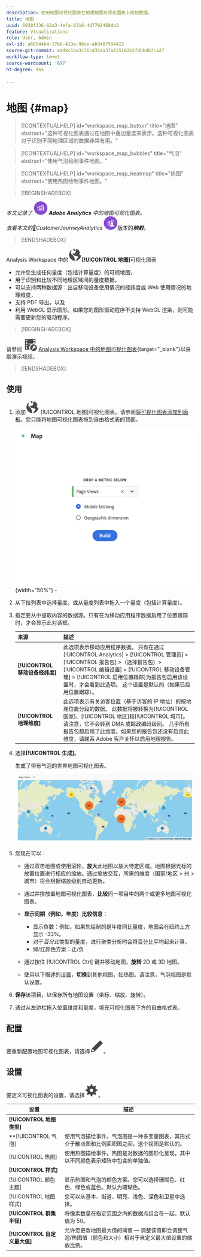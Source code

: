 ```yaml
---
description: 使用地图可视化图表在地理地图可视化图表上绘制数据。
title: 地图
uuid: 6038f336-62a3-4efa-8316-4d7792468db3
feature: Visualizations
role: User, Admin
exl-id: a60544b4-27b6-413a-96ce-ab9487594422
source-git-commit: aad8c1ba3c76cd35aa37a155102b5fd6b4b7ca27
workflow-type: tm+mt
source-wordcount: '697'
ht-degree: 96%

---
```


# 地图 {#map}

<!-- markdownlint-disable MD034 -->

<!-- markdownlint-disable MD034 -->

>[!CONTEXTUALHELP]
>id="workspace_map_button"
>title="地图"
>abstract="这种可视化图表通过在地图中叠加量度来表示。这种可视化图表对于识别不同地理区域的数据非常有用。"

<!-- markdownlint-enable MD034 -->

<!-- markdownlint-disable MD034 -->

>[!CONTEXTUALHELP]
>id="workspace_map_bubbles"
>title="气泡"
>abstract="使用气泡绘制事件地图。"

<!-- markdownlint-enable MD034 -->

<!-- markdownlint-disable MD034 -->

>[!CONTEXTUALHELP]
>id="workspace_map_heatmap"
>title="热图"
>abstract="使用热图绘制事件地图。"

<!-- markdownlint-enable MD034 -->


>[!BEGINSHADEBOX]

_本文记录了_ ![AdobeAnalytics](/help/assets/icons/AdobeAnalytics.svg) _&#x200B;**Adobe Analytics** 中的地图可视化图表。_<br/>_查看本文的[&#128279;](https://experienceleague.adobe.com/zh-hans/docs/analytics-platform/using/cja-workspace/visualizations/map)CustomerJourneyAnalytics_ ![Customer Journey Analytics](/help/assets/icons/CustomerJourneyAnalytics.svg)版本的&#x200B;_&#x200B;**映射**。_

>[!ENDSHADEBOX]



Analysis Workspace 中的![全球](/help/assets/icons/Globe.svg)**[!UICONTROL 地图]**&#x200B;可视化图表

* 允许您生成任何量度（包括计算量度）的可视地图，
* 用于识别和比较不同地理区域间的量度数据，
* 可以支持两种数据源：出自移动设备使用情况的经纬度或 Web 使用情况的地理维度，
* 支持 PDF 导出，以及
* 利用 WebGL 显示图形。如果您的图形驱动程序不支持 WebGL 渲染，则可能需要更新您的驱动程序。


>[!BEGINSHADEBOX]

请参阅 ![VideoCheckedOut](/help/assets/icons/VideoCheckedOut.svg) [Analysis Workspace 中的地图可视化图表](https://video.tv.adobe.com/v/23559/?quality=12){target="_blank"}以获取演示视频。

>[!ENDSHADEBOX]


## 使用

1. 添加![地图](/help/assets/icons/Globe.svg) [!UICONTROL 地图]可视化图表。请参阅[将可视化图表添加到面板](freeform-analysis-visualizations.md#add-visualizations-to-a-panel)。您只能将地图可视化图表拖到自由格式表的顶部。

   ![地图配置](assets/map-configuration.png){width="50%"} -

1. 从下拉列表中选择量度。或从量度列表中拖入一个量度（包括计算量度）。
1. 指定要从中提取内容的数据源。只有在为移动应用程序数据启用了位置跟踪时，才会显示此对话框。

   | 来源 | 描述 |
   | --- | --- |
   | **[!UICONTROL 移动设备经纬度]** | 此选项表示移动应用程序数据。 只有在通过 [!UICONTROL Analytics] > [!UICONTROL 管理员] > [!UICONTROL 报告包] >（选择报告包）> [!UICONTROL 编辑设置] > [!UICONTROL 移动设备管理] > [!UICONTROL 启用位置跟踪]为报告包启用该设置时，才会看到此选项。 这个设置是默认的（如果已启用位置跟踪）。 |
   | **[!UICONTROL 地理维度]** | 此选项表示有关访客位置（基于访客的 IP 地址）的按地理位置分段的数据。 此数据将被转换为[!UICONTROL 国家]、[!UICONTROL 地区]和[!UICONTROL 城市]。 请注意，它不会转到 DMA 或邮政编码级别。 几乎所有报告包都启用了此维度。如果您的报告包还没有启用此维度，请联系 Adobe 客户关怀以启用地理报告。 |

1. 选择&#x200B;**[!UICONTROL 生成]**。

   生成了带有气泡的世界地图可视化图表。

   ![](assets/bubble-world-view.png)

1. 您现在可以：

   * 通过双击地图或使用滚轮，**放大**&#x200B;此地图以放大特定区域。地图根据光标的放置位置进行相应的缩放。通过缩放交互，所需的维度（国家/地区 > 州 > 城市）将会根据缩放级别自动更新。
   * 通过并排放置地图可视化图表，**比较**&#x200B;同一项目中的两个或更多地图可视化图表。
   * **显示同期（例如，年度）比较信息**：

      * 显示负数：例如，如果您绘制的是年度同比量度，地图会在纽约上方显示 -33%。
      * 对于&#x200B;*百分比*&#x200B;类型的量度，进行聚类分析时会将百分比平均起来计算。
      * 绿/红颜色方案：正/负

   * 通过按住 [!UICONTROL Ctrl] 键并移动地图，**旋转** 2D 或 3D 地图。

   * 使用以下描述的[设置](/help/analyze/analysis-workspace/visualizations/map-visualization.md#section_5F89C620A6AA42BC8E0955478B3A427E)，**切换**&#x200B;到其他视图，如热图。请注意，气泡视图是默认设置。

1. **保存**&#x200B;该项目，以保存所有地图设置（坐标、缩放、旋转）。
1. 通过从左边栏拖入位置维度和量度，填充可视化图表下方的自由格式表。



## 配置

要重新配置地图可视化图表，请选择![编辑](/help/assets/icons/Edit.svg)。


## 设置

要定义可视化图表的设置，请选择![设置](/help/assets/icons/Setting.svg)。

| 设置 | 描述 |
|--- |--- |
| **[!UICONTROL 地图类型]** | |
| **[!UICONTROL 气泡] | 使用气泡描绘事件。气泡图是一种多变量图表，其形式介于散点图和比例面积图之间。这个视图是默认的。 |
| [!UICONTROL 热图] | 使用热图描绘事件。热图是对数据的图形化呈现，其中以不同颜色表示矩阵中包含的单独值。 |
| **[!UICONTROL 样式]** | |
| [!UICONTROL 颜色主题] | 显示热图和气泡的颜色方案。您可以选择珊瑚色、红色、绿色或蓝色。默认为珊瑚色。 |
| [!UICONTROL 地图样式] | 您可以从基本、街道、明亮、浅色、深色和卫星中选择。 |
| **[!UICONTROL 群集半径]** | 将像素数量在指定范围之内的数据点组合在一起。默认值为 50。 |
| **[!UICONTROL 自定义最大值]** | 允许您更改地图最大值的阈值 — 调整该值即会调整气泡/热图值（颜色和大小）相对于自定义最大值设置的缩放比例。 |

<!--
## Build a time-parting heatmap

Here is a video on the topic:

>[!VIDEO](https://video.tv.adobe.com/v/26991/?quality=12)

-->

